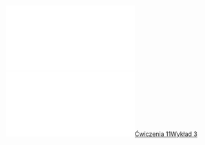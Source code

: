 ![W11_Analiza_21_Cal_f_wym](Notatki/Semestr%201/Analiza%20matematyczna%201.2A/Wyk%C5%82ady/Wyk%C5%82ad%2011/W11_Analiza_21_Cal_f_wym.pdf)
![Drawing 2022-12-16 12.40.59.excalidraw](Notatki/Semestr%201/Analiza%20matematyczna%201.2A/Wyk%C5%82ady/Wyk%C5%82ad%2011/Drawing%202022-12-16%2012.40.59.excalidraw.md)[Ćwiczenia 11](Notatki/Semestr%201/Analiza%20matematyczna%201.2A/%C4%86wiczenia/%C4%86wiczenia%2011/%C4%86wiczenia%2011.md)[Wykład 3](Notatki/Semestr%201/Algebra%20liniowa%20z%20geometri%C4%85%20analityczn%C4%85/Wyk%C5%82ady/Wyk%C5%82ad%203/Wyk%C5%82ad%203.md)